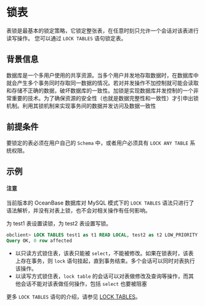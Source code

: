 # 锁表

表锁是最基本的锁定策略，它锁定整张表，在任意时刻只允许一个会话对该表进行读写操作。
您可以通过 `LOCK TABLES` 语句锁定表。

## 背景信息

数据库是一个多用户使用的共享资源。当多个用户并发地存取数据时，在数据库中就会产生多个事务同时存取同一数据的情况。若对并发操作不加控制就可能会读取和存储不正确的数据，破坏数据库的一致性。加锁是实现数据库并发控制的一个非常重要的技术。为了确保资源的安全性（也就是数据完整性和一致性）才引申出锁机制。利用其锁机制来实现事务间的数据并发访问及数据一致性

## 前提条件

要锁定的表必须在用户自己的 `Schema` 中，或者用户必须具有 `LOCK ANY TABLE` 系统权限。

## 示例

<main id="notice" type='alert'>
<h4>注意</h4>
<p>当前版本的 OceanBase 数据库对 MySQL 模式下的 <code>LOCK TABLES</code> 语法只进行了语法解析，并没有对表上锁，也不会对相关操作有任何影响。</p>
</main>

为 test1 表设置读锁，为 test2 表设置写锁。

```sql
obclient> LOCK TABLES test1 as t1 READ LOCAL, test2 as t2 LOW_PRIORITY WRITE;
Query OK, 0 row affected
```

* 以只读方式锁住表，该表只能被 `select`，不能被修改。如果在锁表时，该表上存在事务，则 `lock` 语句挂起，直到事务结束。多个会话可以同时对表执行该操作。
* 以读写方式锁住表，`lock table` 的会话可以对表做修改及查询等操作，而其他会话不能对该表做任何操作，包括 `select` 也要被阻塞
  
更多 `LOCK TABLES` 语句的介绍，请参见 [LOCK TABLES](../../../../7.reference\4.development-reference\6.sql-syntax\2.common-tenant-of-mysql-mode\6.sql-statement-of-mysql-mode\60.lock-table-of-mysql-mode.md)。
